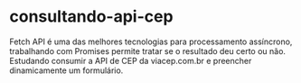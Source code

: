 # consultando-api-cep

Fetch API é uma das melhores tecnologias para processamento assíncrono,
trabalhando com Promises permite tratar se o resultado deu certo ou não. 
Estudando consumir a API de CEP da viacep.com.br e preencher dinamicamente um formulário.
